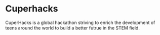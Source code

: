 # Cuperhacks

CuperHacks is a global hackathon striving to enrich the development of teens around the world to build a better futrue in the STEM field.
